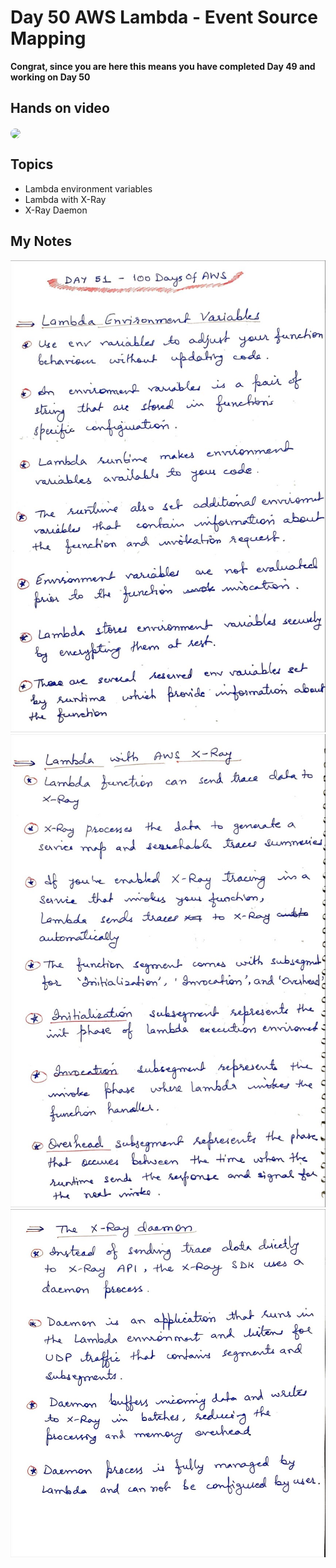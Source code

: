 # Day 50 AWS Lambda - Event Source Mapping

**Congrat, since you are here this means you have completed Day 49 and working on Day 50**

## Hands on video
<a href="https://youtu.be/OE4OCS3-vnI">
<img src="https://i3.ytimg.com/vi/OE4OCS3-vnI/hqdefault.jpg" align="center" width="200" style="border-radius:40px" />
</a>

## Topics
  - Lambda environment variables
  - Lambda with X-Ray
  - X-Ray Daemon

## My Notes
  ![1](./images/66cca118abf9edc500df66160f0505afa4e927e1.jpeg)
  ![2](./images/0b91cce7eb69dc111d5ceacdde7d44d751be8521.jpeg)
  ![3](./images/12e417d1e5b9ef22247c4da52e9ee951958bc658.jpeg)
